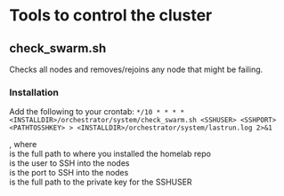 # Tools to control the cluster

## check_swarm.sh

Checks all nodes and removes/rejoins any node that might be failing.  

### Installation
Add the following to your crontab: 
```*/10 * * * * <INSTALLDIR>/orchestrator/system/check_swarm.sh <SSHUSER> <SSHPORT> <PATHTOSSHKEY> > <INSTALLDIR>/orchestrator/system/lastrun.log 2>&1```

, where  
<INSTALLDIR> is the full path to where you installed the homelab repo  
<SSHUSER> is the user to SSH into the nodes  
<SSHPORT> is the port to SSH into the nodes  
<PATHTOSSHKEY> is the full path to the private key for the SSHUSER  
